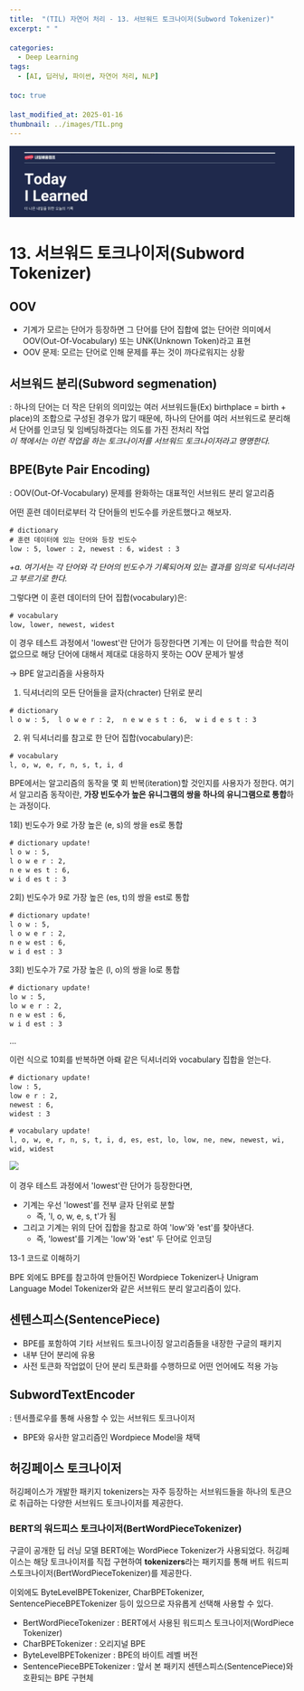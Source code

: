 ```yaml
---
title:  "(TIL) 자연어 처리 - 13. 서브워드 토크나이저(Subword Tokenizer)"
excerpt: " "

categories:
  - Deep Learning
tags:
  - [AI, 딥러닝, 파이썬, 자연어 처리, NLP]

toc: true

last_modified_at: 2025-01-16
thumbnail: ../images/TIL.png
---
```

![](/images/../images/TIL.png)

# 13. 서브워드 토크나이저(Subword Tokenizer)

## OOV
- 기계가 모르는 단어가 등장하면 그 단어를 단어 집합에 없는 단어란 의미에서 OOV(Out-Of-Vocabulary) 또는 UNK(Unknown Token)라고 표현
- OOV 문제: 모르는 단어로 인해 문제를 푸는 것이 까다로워지는 상황

## 서브워드 분리(Subword segmenation) 
: 하나의 단어는 더 작은 단위의 의미있는 여러 서브워드들(Ex) birthplace = birth + place)의 조합으로 구성된 경우가 많기 때문에, 하나의 단어를 여러 서브워드로 분리해서 단어를 인코딩 및 임베딩하겠다는 의도를 가진 전처리 작업        
*이 책에서는 이런 작업을 하는 토크나이저를 서브워드 토크나이저라고 명명한다.*

## BPE(Byte Pair Encoding)
: OOV(Out-Of-Vocabulary) 문제를 완화하는 대표적인 서브워드 분리 알고리즘

어떤 훈련 데이터로부터 각 단어들의 빈도수를 카운트했다고 해보자.        
```
# dictionary
# 훈련 데이터에 있는 단어와 등장 빈도수
low : 5, lower : 2, newest : 6, widest : 3
```     
*+a. 여기서는 각 단어와 각 단어의 빈도수가 기록되어져 있는 결과를 임의로 딕셔너리라고 부르기로 한다.*

그렇다면 이 훈련 데이터의 단어 집합(vocabulary)은:        
```
# vocabulary
low, lower, newest, widest
```

이 경우 테스트 과정에서 'lowest'란 단어가 등장한다면 기계는 이 단어를 학습한 적이 없으므로 해당 단어에 대해서 제대로 대응하지 못하는 OOV 문제가 발생

-> BPE 알고리즘을 사용하자

1. 딕셔너리의 모든 단어들을 글자(chracter) 단위로 분리      
```
# dictionary
l o w : 5,  l o w e r : 2,  n e w e s t : 6,  w i d e s t : 3
```

2. 위 딕셔너리를 참고로 한 단어 집합(vocabulary)은:
```
# vocabulary
l, o, w, e, r, n, s, t, i, d
```

BPE에서는 알고리즘의 동작을 몇 회 반복(iteration)할 것인지를 사용자가 정한다. 여기서 알고리즘 동작이란, **가장 빈도수가 높은 유니그램의 쌍을 하나의 유니그램으로 통합**하는 과정이다.

1회) 빈도수가 9로 가장 높은 (e, s)의 쌍을 es로 통합        
```
# dictionary update!
l o w : 5,
l o w e r : 2,
n e w es t : 6,
w i d es t : 3
```

2회) 빈도수가 9로 가장 높은 (es, t)의 쌍을 est로 통합       
```
# dictionary update!
l o w : 5,
l o w e r : 2,
n e w est : 6,
w i d est : 3
```

3회) 빈도수가 7로 가장 높은 (l, o)의 쌍을 lo로 통합     
```
# dictionary update!
lo w : 5,
lo w e r : 2,
n e w est : 6,
w i d est : 3
```

...

이런 식으로 10회를 반복하면 아뢔 같은 딕셔너리와 vocabulary 집합을 얻는다.      
```
# dictionary update!
low : 5,
low e r : 2,
newest : 6,
widest : 3
```

```
# vocabulary update!
l, o, w, e, r, n, s, t, i, d, es, est, lo, low, ne, new, newest, wi, wid, widest
```

![](https://wikidocs.net/images/page/22592/%EA%B7%B8%EB%A6%BC.png)

이 경우 테스트 과정에서 'lowest'란 단어가 등장한다면, 
- 기계는 우선 'lowest'를 전부 글자 단위로 분할
    - 즉, 'l, o, w, e, s, t'가 됨
- 그리고 기계는 위의 단어 집합을 참고로 하여 'low'와 'est'를 찾아낸다. 
    - 즉, 'lowest'를 기계는 'low'와 'est' 두 단어로 인코딩

13-1 코드로 이해하기

BPE 외에도 BPE를 참고하여 만들어진 Wordpiece Tokenizer나 Unigram Language Model Tokenizer와 같은 서브워드 분리 알고리즘이 있다.

## 센텐스피스(SentencePiece)
- BPE를 포함하여 기타 서브워드 토크나이징 알고리즘들을 내장한 구글의 패키지
- 내부 단어 분리에 유용
- 사전 토큰화 작업없이 단어 분리 토큰화를 수행하므로 어떤 언어에도 적용 가능

## SubwordTextEncoder
: 텐서플로우를 통해 사용할 수 있는 서브워드 토크나이저      
- BPE와 유사한 알고리즘인 Wordpiece Model을 채택

## 허깅페이스 토크나이저
허깅페이스가 개발한 패키지 tokenizers는 자주 등장하는 서브워드들을 하나의 토큰으로 취급하는 다양한 서브워드 토크나이저를 제공한다.

### BERT의 워드피스 토크나이저(BertWordPieceTokenizer)
구글이 공개한 딥 러닝 모델 BERT에는 WordPiece Tokenizer가 사용되었다. 허깅페이스는 해당 토크나이저를 직접 구현하여 **tokenizers**라는 패키지를 통해 버트 워드피스토크나이저(BertWordPieceTokenizer)를 제공한다.

이외에도 ByteLevelBPETokenizer, CharBPETokenizer, SentencePieceBPETokenizer 등이 있으므로 자유롭게 선택해 사용할 수 있다.

- BertWordPieceTokenizer : BERT에서 사용된 워드피스 토크나이저(WordPiece Tokenizer)
- CharBPETokenizer : 오리지널 BPE
- ByteLevelBPETokenizer : BPE의 바이트 레벨 버전
- SentencePieceBPETokenizer : 앞서 본 패키지 센텐스피스(SentencePiece)와 호환되는 BPE 구현체